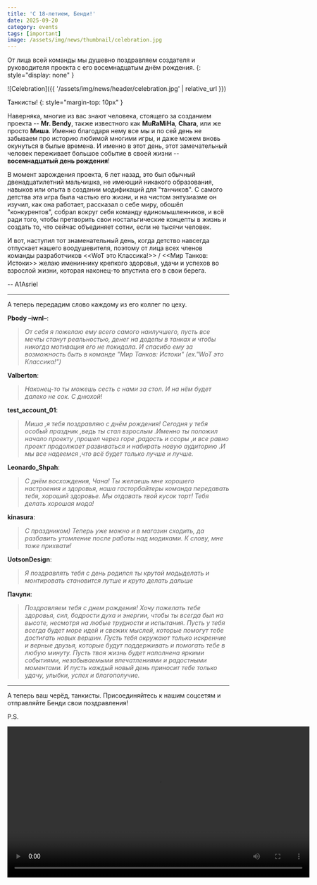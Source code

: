 ```yaml
---
title: 'С 18-летием, Бенди!'
date: 2025-09-20
category: events
tags: [important]
image: /assets/img/news/thumbnail/celebration.jpg
---
```


От лица всей команды мы душевно поздравляем создателя и руководителя проекта с его восемнадцатым днём рождения.
{: style="display: none" }

![Celebration]({{ '/assets/img/news/header/celebration.jpg' | relative_url }})

Танкисты!
{: style="margin-top: 10px" }

Наверняка, многие из вас знают человека, стоящего за созданием проекта -- **Mr. Bendy**, также известного как **MuRaMiHa**, **Chara**, или же просто **Миша**. Именно благодаря нему все мы и по сей день не забываем про историю любимой многими игры, и даже можем вновь окунуться в былые времена. И именно в этот день, этот замечательный человек переживает большое событие в своей жизни -- **восемнадцатый день рождения**!

В момент зарождения проекта, 6 лет назад, это был обычный двенадцатилетний мальчишка, не имеющий никакого образования, навыков или опыта в создании модификаций для "танчиков". С самого детства эта игра была частью его жизни, и на чистом энтузиазме он изучил, как она работает, рассказал о себе миру, обошёл "конкурентов", собрал вокруг себя команду единомышленников, и всё ради того, чтобы претворить свои ностальгические концепты в жизнь и создать то, что сейчас объединяет сотни, если не тысячи человек.

И вот, наступил тот знаменательный день, когда детство навсегда отпускает нашего воодушевителя, поэтому от лица всех членов команды разработчиков <span class="geolimited"><<WoT это Классика!>> / </span><<Мир Танков: Истоки>> желаю имениннику крепкого здоровья, удачи и успехов во взрослой жизни, которая наконец-то впустила его в свои берега.

-- A1Asriel

---

А теперь передадим слово каждому из его коллег по цеху.

**Pbody –iwnl–**:
> *От себя я пожелаю ему всего самого наилучшего, пусть все мечты станут реальностью, денег на додепы в танках и чтобы никогда мотивация его не покидала. И спасибо ему за возможность быть в команде "Мир Танков: Истоки"<span class="geolimited"> (ex."WoT это Классика!")</span>*

**Valberton**:
> *Наконец-то ты можешь сесть с нами за стол. И на нём будет далеко не сок. С днюхой!*

**test_account_01**:
> *Миша ,я тебя поздравляю с днём рождения! Сегодня у тебя особый праздник ,ведь ты стал взрослым .Именно ты положил начало проекту ,прошел через горе ,радость и ссоры ,и все равно проект продолжает развиваться и набирать новую аудиторию .И мы все надеемся ,что всё будет только лучше и лучше.*

**Leonardo_Shpah**:
> *С днём восхождения, Чана! Ты желаешь мне хорошего настроения и здоровья, наша гасторбайтеры команда передавать тебя, хороший здоровье. Мы отдавать твой кусок торт! Тебя делать хорошая мода!*

**kinasura**:
> *С праздником) Теперь уже можно и в магазин сходить, да разбавить утомление после работы над модиками. К слову, мне тоже прихвати!*

**UotsonDesign**:
> *Я поздравлять тебя с день родился ты крутой модыделать и монтировать становится лутше и круто делать дальше*

**Пачули**:
> *Поздравляем тебя с днем рождения! Хочу пожелать тебе здоровья, сил, бодрости духа и энергии, чтобы ты всегда был на высоте, несмотря на любые трудности и испытания. Пусть у тебя всегда будет море идей и свежих мыслей, которые помогут тебе достигать новых вершин. Пусть тебя окружают только искренние и верные друзья, которые будут поддерживать и помогать тебе в любую минуту. Пусть твоя жизнь будет наполнена яркими событиями, незабываемыми впечатлениями и радостными моментами. И пусть каждый новый день приносит тебе только удачу, улыбки, успех и благополучие.*

---

А теперь ваш черёд, танкисты. Присоединяйтесь к нашим соцсетям и отправляйте Бенди свои поздравления!

P.S.

<div style="position: relative;">
<style>
.icon-video:hover, #bday_video:hover~.icon-video {
  background-position: 0 -113px;
}
.icon-video, #bday_video {
  cursor: pointer;
}
</style>
<script>
function start() {
  bday_video.play();
  bday_video.volume = 0.25;
  bday_video_btn.style.display = "none";
  bday_video.onclick = () => { end(); };
}
function end() {
  bday_video.pause();
  bday_video_btn.style.display = "unset";
  bday_video.onclick = start;
  bday_video.oncanplay = null;
}
</script>
<video id="bday_video" crossorigin width="686" onended="end()" oncanplay="end()" src="https://files.deltarunetomorrow.pro/upload/TheNafig%20-%20%D0%9A%D0%BE%D0%B3%D0%B4%D0%B0%20%D0%BD%D1%83%D0%B6%D0%BD%D0%BE%20%D0%BF%D0%BE%D0%B7%D0%B4%D1%80%D0%B0%D0%B2%D0%B8%D1%82%D1%8C%20%D1%81%20%D0%B4%D0%BD%D0%B5%D0%BC%20%D1%80%D0%BE%D0%B6%D0%B4%D0%B5%D0%BD%D0%B8%D1%8F%20(%D0%93%D0%B0%D0%B2%D1%80%D0%B8%D0%BB%D0%BE%D0%B2%20%D0%BF%D0%BE%D0%B7%D0%B4%D1%80%D0%B0%D0%B2%D0%BB%D1%8F%D0%B5%D1%82).mp4"></video>
<span id="bday_video_btn" class="icon-video" onclick="start()" style="display: none"></span>
</div>
